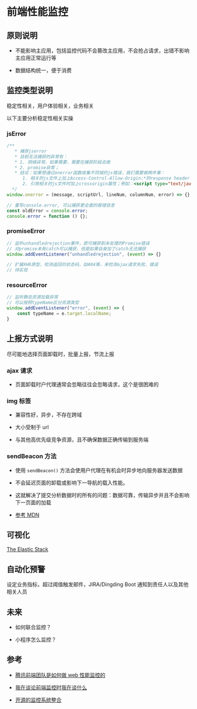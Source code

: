 # 前端性能监控

## 原则说明

- 不能影响主应用，包括监控代码不会篡改主应用，不会抢占请求，出错不影响主应用正常运行等

- 数据结构统一，便于消费

## 监控类型说明

稳定性相关，用户体验相关，业务相关

以下主要分析稳定性相关实操

### jsError

```js
/**
   * 捕获jserror
   * 目前无法捕获的异常有：
   * 1. 网络异常，如果需要，需要在捕获阶段去做
   * 2. promise异常；
   * 结论：如果想通过onerror函数收集不同域的js错误，我们需要做两件事：
      1. 相关的js文件上加上Access-Control-Allow-Origin:*的response header
      2. 引用相关的js文件时加上crossorigin属性；例如：<script type="text/javascript" src="http://b.com/b.js"  crossorigin></script>
  */
window.onerror = (message, scriptUrl, lineNum, columnNum, error) => {};

// 重写console.error, 可以捕获更全面的报错信息
const oldError = console.error;
console.error = function () {};
```

### promiseError

```js
// 监听unhandledrejection事件，即可捕获到未处理的Promise错误
// 对promise未有catch可以捕获，但是如果自身加了catch无法捕获
window.addEventListener("unhandledrejection", (event) => {}

// 扩展XHR原型，检测返回的状态码，如404等，来检测ajax请求失败、错误
// 待实现
```

### resourceError

```js
// 监听静态资源加载异常
// 可以按照typeName区分资源类型
window.addEventListener("error", (event) => {
    const typeName = e.target.localName;
}
```

## 上报方式说明

尽可能地选择页面卸载时，批量上报，节流上报

### ajax 请求

- 页面卸载时户代理通常会忽略往往会忽略请求，这个是很困难的

### img 标签

- 兼容性好，异步，不存在跨域

- 大小受制于 url

- 与其他高优先级竞争资源，且不确保数据正确传输到服务端

### sendBeacon 方法

- 使用 `sendBeacon()` 方法会使用户代理在有机会时异步地向服务器发送数据

- 不会延迟页面的卸载或影响下一导航的载入性能。

- 这就解决了提交分析数据时的所有的问题：数据可靠，传输异步并且不会影响下一页面的加载

- [参考 MDN](https://developer.mozilla.org/zh-CN/docs/Web/API/Navigator/sendBeacon)

## 可视化

[The Elastic Stack](https://www.elastic.co/cn/elastic-stack/)

## 自动化预警

设定业务指标，超过阈值触发邮件，JIRA/Dingding Boot 通知到责任人以及其他相关人员

## 未来

- 如何联合监控？

- 小程序怎么监控？

## 参考

- [腾讯前端团队是如何做 web 性能监控的](https://cloud.tencent.com/developer/article/1650831)

- [我在谈论前端监控时我在谈什么](https://github.com/zhangxiang958/Blog/issues/25)

- [开源的监控系统整合](https://cloud.tencent.com/developer/news/682347)
